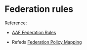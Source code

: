 ---
---

# Federation rules

Reference: 

- [AAF Federation Rules](https://aaf.edu.au/media/2016/01/AAF%20Federation%20Rules_June_27_2014.pdf)

- Refeds [Federation Policy Mapping](https://wiki.refeds.org/display/FBP/Federation+Policy+Mapping)
